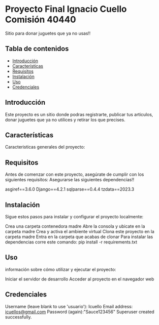 # Proyecto Final Ignacio Cuello Comisión 40440
Sitio para donar juguetes que ya no usas!!


## Tabla de contenidos

- [Introducción](#introducción)
- [Características](#características)
- [Requisitos](#requisitos)
- [Instalación](#instalación)
- [Uso](#Uso)
- [Credenciales](#Credenciales)




## Introducción

Este proyecto es un sitio donde podras registrarte, publicar tus articulos, donar juguetes que ya no utilices y retirar los que precises.  

## Características
Caracteristicas generales del proyecto: 

## Requisitos

Antes de comenzar con este proyecto, asegúrate de cumplir con los siguientes requisitos: Asegurarse las siguientes dependencias!!

asgiref==3.6.0
Django==4.2.1
sqlparse==0.4.4
tzdata==2023.3

## Instalación

Sigue estos pasos para instalar y configurar el proyecto localmente:

Crea una carpeta contenedora madre
Abre la consola y ubicate en la carpeta madre
Crea y activa el ambiente virtual
Clona este proyecto en la carpeta madre
Entra en la carpeta que acabas de clonar
Para instalar las dependencias corre este comando:
pip install -r requirements.txt

## Uso

información sobre cómo utilizar y ejecutar el proyecto:

Iniciar el servidor de desarrollo
Acceder al proyecto en el navegador web

## Credenciales
Username (leave blank to use 'usuario'): Icuello
Email address: icuellos@gmail.com
Password (again):"Sauce123456"
Superuser created successfully.






